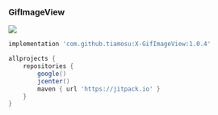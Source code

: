 ### GifImageView
[![](https://jitpack.io/v/tiamosu/X-GifImageView.svg)](https://jitpack.io/#tiamosu/X-GifImageView)

```groovy
implementation 'com.github.tiamosu:X-GifImageView:1.0.4'
```

```groovy
allprojects {
    repositories {
        google()
        jcenter()
        maven { url 'https://jitpack.io' }
    }
}
```